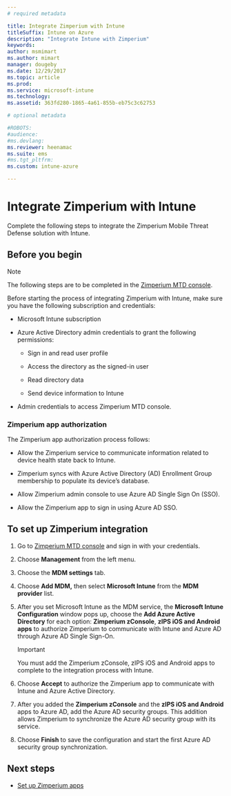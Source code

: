 ```yaml
---
# required metadata

title: Integrate Zimperium with Intune
titleSuffix: Intune on Azure
description: "Integrate Intune with Zimperium"
keywords:
author: msmimart
ms.author: mimart
manager: dougeby
ms.date: 12/29/2017
ms.topic: article
ms.prod:
ms.service: microsoft-intune
ms.technology:
ms.assetid: 363fd280-1865-4a61-855b-eb75c3c62753

# optional metadata

#ROBOTS:
#audience:
#ms.devlang:
ms.reviewer: heenamac
ms.suite: ems
#ms.tgt_pltfrm:
ms.custom: intune-azure

---
```


# Integrate Zimperium with Intune

Complete the following steps to integrate the Zimperium Mobile Threat Defense solution with Intune.

## Before you begin

> [!NOTE]
> The following steps are to be completed in the [Zimperium MTD console](https://staging2-console.zimperium.com).

Before starting the process of integrating Zimperium with Intune, make sure you have the following subscription and credentials:

-   Microsoft Intune subscription

-   Azure Active Directory admin credentials to grant the following permissions:

    -   Sign in and read user profile

    -   Access the directory as the signed-in user

    -   Read directory data

    -   Send device information to Intune

-   Admin credentials to access Zimperium MTD console.

### Zimperium app authorization

The Zimperium app authorization process follows:

-   Allow the Zimperium service to communicate information related to device health state back to Intune.

-   Zimperium syncs with Azure Active Directory (AD) Enrollment Group membership to populate its device’s database.

-   Allow Zimperium admin console to use Azure AD Single Sign On (SSO).

-   Allow the Zimperium app to sign in using Azure AD SSO.

## To set up Zimperium integration

1.  Go to [Zimperium MTD console](https://staging2-console.zimperium.com) and sign in with your credentials.

2.  Choose **Management** from the left menu.

3.  Choose the **MDM settings** tab.

4.  Choose **Add MDM,** then select **Microsoft Intune** from the **MDM provider** list.

5.  After you set Microsoft Intune as the MDM service, the **Microsoft Intune Configuration** window pops up, choose the **Add Azure Active Directory** for each option: **Zimperium zConsole**, **zIPS iOS and Android apps** to authorize Zimperium to communicate with Intune and Azure AD through Azure AD Single Sign-On.

	> [!IMPORTANT]
	> You must add the Zimperium zConsole, zIPS iOS and Android apps to complete to the integration process with Intune.

6.  Choose **Accept** to authorize the Zimperium app to communicate with Intune and Azure Active Directory.

7.  After you added the **Zimperium zConsole** and the **zIPS iOS and Android** apps to Azure AD, add the Azure AD security groups. This addition allows Zimperium to synchronize the Azure AD security group with its service.

8.  Choose **Finish** to save the configuration and start the first Azure AD security group synchronization.

## Next steps

-   [Set up Zimperium apps](mtd-apps-ios-app-configuration-policy-add-assign.md)
